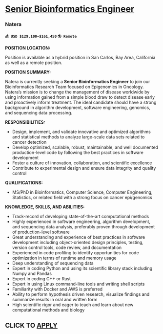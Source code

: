 # [Senior Bioinformatics Engineer](https://www.remotewlb.com/apply/senior-bioinformatics-engineer)  
### Natera  
#### `💰 USD $129,100~$161,450` `🌎 Remote`  

****POSITION LOCATION:****

Position is available as a hybrid position in San Carlos, Bay Area, California as well as a remote position.

****POSITION SUMMARY:****

Natera is currently seeking a **Senior Bioinformatics Engineer** to join our Bioinformatics Research Team focused on Epigenomics in Oncology. Natera’s mission is to change the management of disease worldwide by using information gained from a simple blood draw to detect disease early and proactively inform treatment. The ideal candidate should have a strong background in algorithm development, software engineering, genomics, and sequencing data processing.

****RESPONSIBILITIES:****

  * Design, implement, and validate innovative and optimized algorithms and statistical methods to analyze large-scale data sets related to cancer detection
  * Develop optimized, scalable, robust, maintainable, and well documented production-level code by following the best practices in software development
  * Foster a culture of innovation, collaboration, and scientific excellence
  * Contribute to experimental design and ensure data integrity and quality control

****QUALIFICATIONS:****

  * MS/PhD in Bioinformatics, Computer Science, Computer Engineering, Statistics, or related field with a strong focus on cancer epi/genomics

**KNOWLEDGE, SKILLS, AND ABILITIES:**

  * Track-record of developing state-of-the-art computational methods
  * Highly experienced in software engineering, algorithm development, and sequencing data analysis, preferably proven through development of production-level software
  * Great understanding and experience of best practices in software development including object-oriented design principles, testing, version control tools, code review, and documentation
  * Experienced in code profiling to identify opportunities for code optimization in terms of runtime and memory usage
  * Deep understanding of sequencing data
  * Expert in coding Python and using its scientific library stack including Numpy and Pandas
  * Expert in coding C++ or Rust
  * Expert in using Linux command-line tools and writing shell scripts
  * Familiarity with Docker and AWS is preferred
  * Ability to perform hypothesis driven research, visualize findings and summarize results in oral and written form
  * High scientific rigor and eager to teach and learn about new computational methods and biology

  
## CLICK TO [APPLY](https://www.remotewlb.com/apply/senior-bioinformatics-engineer)

